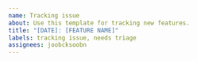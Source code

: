 ```yaml
---
name: Tracking issue
about: Use this template for tracking new features.
title: "[DATE]: [FEATURE NAME]"
labels: tracking issue, needs triage
assignees: joobcksoobn
---
```

